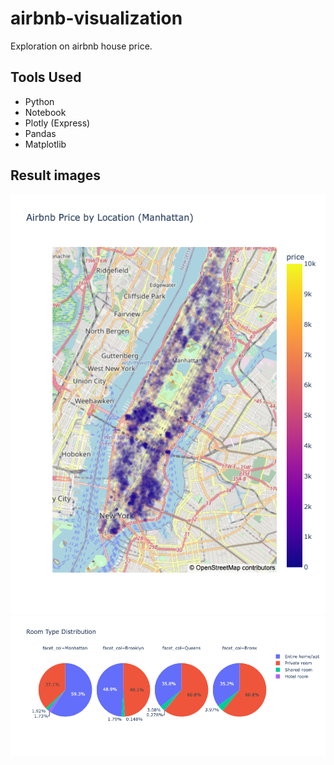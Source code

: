 # airbnb-visualization

Exploration on airbnb house price.

## Tools Used
 - Python
 - Notebook
 - Plotly (Express)
 - Pandas
 - Matplotlib

## Result images

<img src="./airbnb_price_by_location.png">
<img src="./room_type_distribution_ny.png">